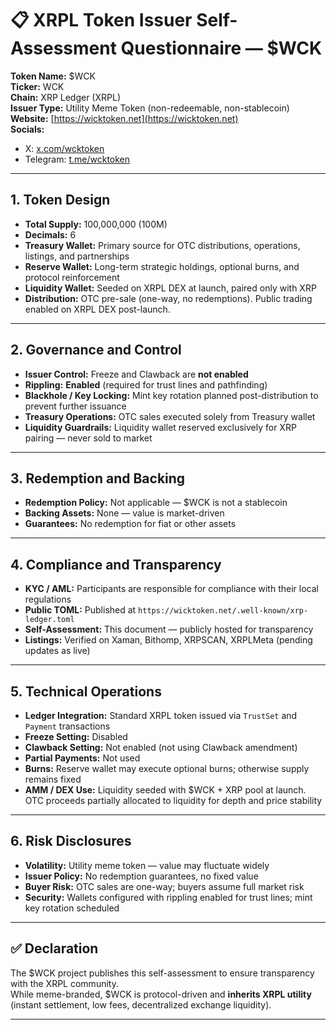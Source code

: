 # 📋 XRPL Token Issuer Self-Assessment Questionnaire — $WCK

**Token Name:** $WCK  
**Ticker:** WCK  
**Chain:** XRP Ledger (XRPL)  
**Issuer Type:** Utility Meme Token (non-redeemable, non-stablecoin)  
**Website:** [https://wicktoken.net](https://wicktoken.net)  
**Socials:**  
- X: [x.com/wcktoken](https://x.com/wcktoken)  
- Telegram: [t.me/wcktoken](https://t.me/wcktoken)  

---

## 1. Token Design
- **Total Supply:** 100,000,000 (100M)  
- **Decimals:** 6  
- **Treasury Wallet:** Primary source for OTC distributions, operations, listings, and partnerships  
- **Reserve Wallet:** Long-term strategic holdings, optional burns, and protocol reinforcement  
- **Liquidity Wallet:** Seeded on XRPL DEX at launch, paired only with XRP  
- **Distribution:** OTC pre-sale (one-way, no redemptions). Public trading enabled on XRPL DEX post-launch.  

---

## 2. Governance and Control
- **Issuer Control:** Freeze and Clawback are **not enabled**  
- **Rippling:** **Enabled** (required for trust lines and pathfinding)  
- **Blackhole / Key Locking:** Mint key rotation planned post-distribution to prevent further issuance  
- **Treasury Operations:** OTC sales executed solely from Treasury wallet  
- **Liquidity Guardrails:** Liquidity wallet reserved exclusively for XRP pairing — never sold to market  

---

## 3. Redemption and Backing
- **Redemption Policy:** Not applicable — $WCK is not a stablecoin  
- **Backing Assets:** None — value is market-driven  
- **Guarantees:** No redemption for fiat or other assets  

---

## 4. Compliance and Transparency
- **KYC / AML:** Participants are responsible for compliance with their local regulations  
- **Public TOML:** Published at `https://wicktoken.net/.well-known/xrp-ledger.toml`  
- **Self-Assessment:** This document — publicly hosted for transparency  
- **Listings:** Verified on Xaman, Bithomp, XRPSCAN, XRPLMeta (pending updates as live)  

---

## 5. Technical Operations
- **Ledger Integration:** Standard XRPL token issued via `TrustSet` and `Payment` transactions  
- **Freeze Setting:** Disabled  
- **Clawback Setting:** Not enabled (not using Clawback amendment)  
- **Partial Payments:** Not used  
- **Burns:** Reserve wallet may execute optional burns; otherwise supply remains fixed  
- **AMM / DEX Use:** Liquidity seeded with $WCK + XRP pool at launch. OTC proceeds partially allocated to liquidity for depth and price stability  

---

## 6. Risk Disclosures
- **Volatility:** Utility meme token — value may fluctuate widely  
- **Issuer Policy:** No redemption guarantees, no fixed value  
- **Buyer Risk:** OTC sales are one-way; buyers assume full market risk  
- **Security:** Wallets configured with rippling enabled for trust lines; mint key rotation scheduled  

---

## ✅ Declaration
The $WCK project publishes this self-assessment to ensure transparency with the XRPL community.  
While meme-branded, $WCK is protocol-driven and **inherits XRPL utility** (instant settlement, low fees, decentralized exchange liquidity).  

---
